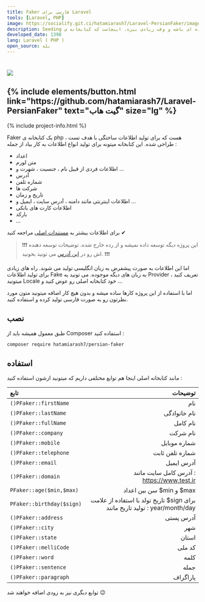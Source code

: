 ```yaml
---
title: Faker فارسی برای Laravel
tools: [Laravel, PHP]
image: https://socialify.git.ci/hatamiarash7/Laravel-PersianFaker/image?description=1&font=KoHo&language=1&owner=1&pattern=Circuit%20Board&theme=Dark
description: Seeding دیتابیس یکی از قابلیت های جالب در لاراول هست که همه دوستش داریم. بهرحال افزودن چندین رکورد در دیتابیس با نوشت تک تک اونها ، میتونه کار خسته کننده ای باشه و وقت زیادی ببره. اینجاست که کتابخانه ی Faker مطرح میشه
developed_date: 1398
lang: Laravel ( PHP )
open_source: بله
---
```


<h1 class="center">
<img src="https://socialify.git.ci/hatamiarash7/Laravel-PersianFaker/image?description=1&font=KoHo&language=1&owner=1&pattern=Circuit%20Board&theme=Dark"/>
</h1>

<h2 class="center">
{% include elements/button.html link="https://github.com/hatamiarash7/Laravel-PersianFaker" text="گیت هاب" size="lg" %}
</h2>

{% include project-info.html %}

Faker یک کتابخانه ی php هست که برای تولید اطلاعات ساختگی با هدف تست ، طراحی شده. این کتابخانه میتونه برای تولید انواع اطلاعات به کار بیاد از جمله :

- اعداد
- متن لورم
- اطلاعات فردی از قبیل نام ، جنسیت ، شهرت و ...
- آدرس
- شماره تلفن
- شرکت ها
- تاریخ و زمان
- اطلاعات اینترنتی مانند دامنه ، آدرس سایت ، ایمیل و ...
- اطلاعات کارت های بانکی
- بارکد
- ...

برای اطلاعات بیشتر به [مستندات اصلی](https://github.com/fzaninotto/Faker) مراجعه کنید ✔

> ❗❗❗ این پروژه دیگه توسعه داده نمیشه و از رده خارج شده. توضیحات توسعه دهنده اش رو در [این آدرس](https://marmelab.com/blog/2020/10/21/sunsetting-faker.html) می تونید بخونید. ❗❗❗

اما این اطلاعات به صورت پیشفرض به زبان انگلیسی تولید می شوند. راه های زیادی برای تولید اطلاعات Fake به زبان های دیگه موجوده. می تونید یه Provider تعریف کنید ، میتونید Locale خود کتابخانه اصلی رو عوض کنید و ...

اما با استفاده از این پروژه کارها ساده میشه و بدون هیچ کار اضافه میتونید متون مورد نظرتون رو به صورت فارسی تولید کرده و استفاده کنید.

## نصب

طبق معمول همیشه باید از Composer استفاده کنید :

```sh
composer require hatamiarash7/persian-faker
```

## استفاده

مانند کتابخانه اصلی اینجا هم توابع مختلفی داریم که میتونید ازشون استفاده کنید :

| تابع                      |                                                                      توضیحات |
| :------------------------ | ---------------------------------------------------------------------------: |
| `()PFaker::firstName`     |                                                                          نام |
| `()PFaker::lastName`      |                                                                 نام خانوادگی |
| `()PFaker::fullName`      |                                                                     نام کامل |
| `()PFaker::company`       |                                                                     نام شرکت |
| `()PFaker::mobile`        |                                                                 شماره موبایل |
| `()PFaker::telephone`     |                                                              شماره تلفن ثابت |
| `()PFaker::email`         |                                                                   آدرس ایمیل |
| `()PFaker::domain`        |                                   آدرس کامل سایت مانند : <https://www.test.ir> |
| `PFaker::age($min,$max)`  |                                                     سن بین اعداد $min و $max |
| `PFaker::birthday($sign)` | تاریخ تولد با استفاده از علامت $sign برای تولید تاریخ مانند : year/month/day |
| `()PFaker::address`       |                                                                    آدرس پستی |
| `()PFaker::city`          |                                                                          شهر |
| `()PFaker::state`         |                                                                        استان |
| `()PFaker::melliCode`     |                                                                       کد ملی |
| `()PFaker::word`          |                                                                         کلمه |
| `()PFaker::sentence`      |                                                                         جمله |
| `()PFaker::paragraph`     |                                                                     پاراگراف |

توابع دیگری نیز به زودی اضافه خواهند شد 😉
